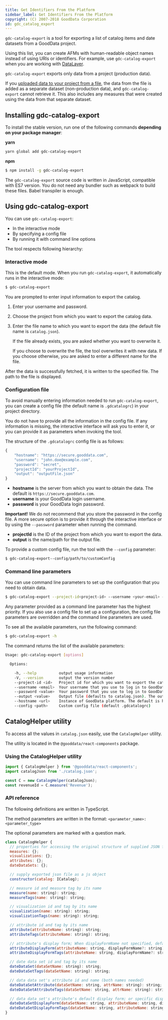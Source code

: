 ```yaml
---
title: Get Identifiers From the Platform
sidebar_label: Get Identifiers From the Platform
copyright: (C) 2007-2018 GoodData Corporation
id: gdc_catalog_export
---
```


`gdc-catalog-export` is a tool for exporting a list of catalog items and date datasets from a GoodData project.

Using this list, you can create AFMs with human-readable object names instead of using URIs or identifiers. For example, use `gdc-catalog-export` when you are working with [DataLayer](data_layer.md).

`gdc-catalog-export` exports only data from a project \(production data\). 

If you [uploaded data to your project from a file](https://help.gooddata.com/display/doc/Add+Data+from+a+File+to+a+Project), the data from the file is added as a separate dataset \(non-production data\), and `gdc-catalog-export` cannot retrieve it. This also includes any measures that were created using the data from that separate dataset.

## Installing gdc-catalog-export

To install the stable version, run one of the following commands **depending on your package manager**:

**yarn**

```bash
yarn global add gdc-catalog-export
```
**npm**

```bash
$ npm install -g gdc-catalog-export
```

The `gdc-catalog-export` source code is written in JavaScript, compatible with ES7 version. You do not need any bundler such as webpack to build these files. Babel transpiler is enough.

## Using gdc-catalog-export

You can use `gdc-catalog-export`:

* In the interactive mode
* By specifying a config file
* By running it with command line options

The tool respects following hierarchy:

### Interactive mode

This is the default mode. When you run `gdc-catalog-export`, it automatically runs in the interactive mode:

```bash
$ gdc-catalog-export
```

You are prompted to enter input information to export the catalog.

1. Enter your username and password.
2. Choose the project from which you want to export the catalog data.
3. Enter the file name to which you want to export the data \(the default file name is `catalog.json`\).

   If the file already exists, you are asked whether you want to overwrite it.

   If you choose to overwrite the file, the tool overwrites it with new data. If you choose otherwise, you are asked to enter a different name for the file.

After the data is successfully fetched, it is written to the specified file. The path to the file is displayed.

### Configuration file

To avoid manually entering information needed to run `gdc-catalog-export`, you can create a config file \(the default name is `.gdcatalogrc`\) in your project directory.

You do not have to provide all the information in the config file. If any information is missing, the interactive interface will ask you to enter it, or you can provide it as parameters when invoking the tool.

The structure of the `.gdcatalogrc` config file is as follows:

```javascript
{
    "hostname": "https://secure.gooddata.com",
    "username": "john.doe@example.com",
    "password": "secret",
    "projectId": "yourProjectId",
    "output": "outputFile.json"
}
```

* **hostname** is the server from which you want to obtain the data. The default is `https://secure.gooddata.com`.
* **username** is your GoodData login username.
* **password** is your GoodData login password.

**Important!**  We do not recommend that you store the password in the config file. A more secure option is to provide it through the interactive interface or by using the `--password` parameter when running the command.

* **projectId** is the ID of the project from which you want to export the data.
* **output** is the name/path for the output file.

To provide a custom config file, run the tool with the `--config` parameter:

```bash
$ gdc-catalog-export--config/path/to/customConfig
```

### Command line parameters

You can use command line parameters to set up the configuration that you need to obtain data.

```bash
$ gdc-catalog-export --project-id<project-id> --username <your-email> --password <your-password> --output <file-name-path> --hostname<host-url> --config </path/to/customConfig>
```

Any parameter provided as a command line parameter has the highest priority. If you also use a config file to set up a configuration, the config file parameters are overridden and the command line parameters are used.

To see all the available parameters, run the following command:

```bash
$ gdc-catalog-export -h
```

The command returns the list of the available parameters:

```bash
Usage: gdc-catalog-export [options]

  Options:

    -h, --help          output usage information
    -V, --version       output the version number
    --project-id <id>   Project id for which you want to export the catalog.
    --username <email>  Your username that you use to log in to GoodData platform.
    --password <value>  Your password that you use to log in to GoodData platform.
    --output <value>    Output file (defaults to catalog.json). The output file will be created in current working directory
    --hostname <url>    Instance of GoodData platform. The default is https://secure.gooddata.com
    --config <path>     Custom config file (default .gdcatalogrc)
```

## CatalogHelper utility

To access all the values in `catalog.json` easily, use the `CatalogHelper` utility.

The utility is located in the `@gooddata/react-components` package.

### Using the CatalogHelper utility

```javascript
import { CatalogHelper } from '@gooddata/react-components';
import catalogJson from './catalog.json';

const C = new CatalogHelper(catalogJson);
const revenueId = C.measure('Revenue');
```

### API reference

The following definitions are written in TypeScript.

The method parameters are written in the format: `<parameter_name>: <parameter_type>`

The optional parameters are marked with a question mark.

```javascript
class CatalogHelper {
  // properties for accessing the original structure of supplied JSON file
  measures: {};
  visualizations: {};
  attributes: {};
  dateDataSets: {};

  // supply exported json file as a js object
  constructor(catalog: ICatalog);

  // measure id and measure tag by its name
  measure(name: string): string;
  measureTags(name: string): string;

  // visualization id and tag by its name
  visualization(name: string): string;
  visualizationTags(name: string): string;

  // attribute id and tag by its name
  attribute(attributeName: string): string;
  attributeTags(attributeName: string): string;

  // attribute's display form; When displayFormName not specified, default display form returned
  attributeDisplayForm(attributeName: string, displayFormName?: string): string;
  attributeDisplayFormTags(attributeName: string, displayFormName?: string): string;

  // date data set id and tag by its name
  dateDataSet(dataSetName: string): string;
  dateDataSetTags(dataSetName: string): string;

  // data data set's attribute id and name (both names needed)
  dateDataSetAttribute(dataSetName: string, attrName: string): string;
  dateDataSetAttributeTags(dataSetName: string, attrName: string): string;

  // data data set's attribute's default display form; or specific display form when displayFormName is set
  dateDataSetDisplayForm(dataSetName: string, attributeName: string, displayFormName?: string): string;
  dateDataSetDisplayFormTags(dataSetName: string, attributeName: string, displayFormName?: string): string;
}
```
